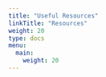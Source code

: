 ```yaml
---
title: "Useful Resources"
linkTitle: "Resources"
weight: 20
type: docs
menu:
  main:
    weight: 20
---
```

